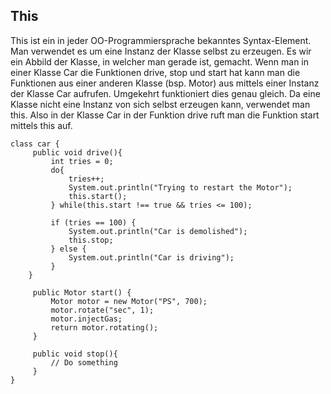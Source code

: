 ## This
This ist ein in jeder OO-Programmiersprache bekanntes Syntax-Element. Man verwendet es um eine Instanz der Klasse selbst zu erzeugen. Es wir ein Abbild der Klasse, in welcher man gerade ist, gemacht. Wenn man in einer Klasse Car die Funktionen drive, stop und start hat kann man die Funktionen aus einer anderen Klasse (bsp. Motor) aus mittels einer Instanz der Klasse Car aufrufen. Umgekehrt funktioniert dies genau gleich. Da eine Klasse nicht eine Instanz von sich selbst erzeugen kann, verwendet man this. Also in der Klasse Car in der Funktion drive ruft man die Funktion start mittels this auf.
```
class car {
     public void drive(){
         int tries = 0;
         do{
             tries++;
             System.out.println("Trying to restart the Motor");
             this.start();
         } while(this.start !== true && tries <= 100);
         
         if (tries == 100) {
             System.out.println("Car is demolished");
             this.stop;
         } else {
             System.out.println("Car is driving");
         }
    }
     
     public Motor start() {
         Motor motor = new Motor("PS", 700);
         motor.rotate("sec", 1);
         motor.injectGas;
         return motor.rotating();
     }
     
     public void stop(){
         // Do something
     }
}
```